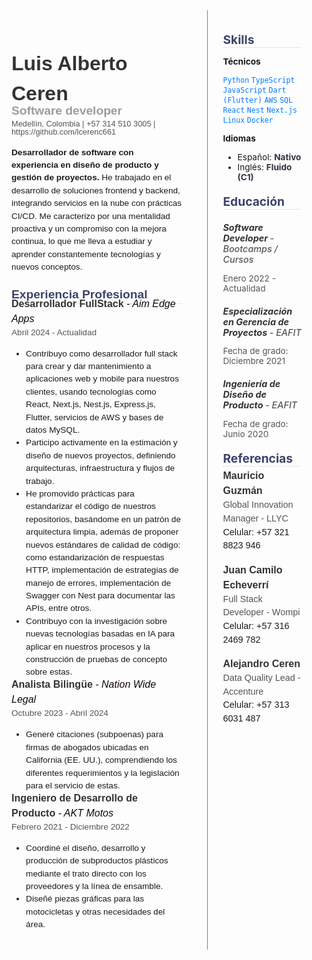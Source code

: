 <div style="display: grid; grid-template-columns: 7fr 4fr; gap: 1.5rem; font-size: 0.85rem; margin-top: -2rem;">


  <div class="main-column">

<h1 class="nombre">Luis Alberto Ceren</h1>
<h4 class="job">Software developer</h4>
<span class="info">Medellín, Colombia | +57 314 510 3005 | https://github.com/lcerenc661 </span>

<span
 class="subtitle">Desarrollador de software con experiencia en diseño de producto y gestión de proyectos.</span>  He trabajado en el desarrollo de soluciones frontend y backend, integrando servicios en la nube con prácticas CI/CD. Me caracterizo por una mentalidad proactiva y un compromiso con la mejora continua, lo que me lleva a estudiar y aprender constantemente tecnologías y nuevos conceptos.

<h2 class="section-title">Experiencia Profesional</h2>

<h3 class="job-company">Desarrollador FullStack  <span class="job-title"> - Aim Edge Apps </span></h3>
<span class="date">Abril 2024 - Actualidad</span>

- Contribuyo como desarrollador full stack para crear y dar mantenimiento a aplicaciones web y mobile para nuestros clientes, usando tecnologías como React, Next.js, Nest.js, Express.js, Flutter, servicios de AWS y bases de datos MySQL.  
- Participo activamente en la estimación y diseño de nuevos proyectos, definiendo arquitecturas, infraestructura y flujos de trabajo.  
- He promovido prácticas para estandarizar el código de nuestros repositorios, basándome en un patrón de arquitectura limpia, además de proponer nuevos estándares de calidad de código: como estandarización de respuestas HTTP, implementación de estrategias de manejo de errores, implementación de Swagger con Nest para documentar las APIs, entre otros. 
- Contribuyo con la investigación sobre nuevas tecnologías basadas en IA para aplicar en nuestros procesos y la construcción de pruebas de concepto sobre estas.


<h3 class="job-company">Analista Bilingüe <span class="job-title"> - Nation Wide Legal </span> </h3>
<span class="date">Octubre 2023 - Abril 2024</span>

- Generé citaciones (subpoenas) para firmas de abogados ubicadas en California (EE. UU.), comprendiendo los diferentes requerimientos y la legislación para el servicio de estas.

<h3 class="job-company">Ingeniero de Desarrollo de Producto  <span class="job-title">- AKT Motos </span> </h3> 
<span class="date">Febrero 2021 - Diciembre 2022</span>
<ul>
<li>Coordiné el diseño, desarrollo y producción de subproductos plásticos mediante el trato directo con los proveedores y la línea de ensamble.</li>
<li>Diseñé piezas gráficas para las motocicletas y otras necesidades del área.</li>
</ul>

  </div>


  <div class="sidebar">

<h2 class="section-title">Skills</h2>

**Técnicos**  

<span style="color:#007bff; font-weight:500;">`Python` `TypeScript` `JavaScript` `Dart (Flutter)` `AWS` `SQL` `React` `Nest` `Next.js` `Linux` `Docker`</span>

**Idiomas**  
- Español: <span class="highlight">Nativo</span>  
- Inglés: <span class="highlight">Fluido (C1)</span>

<h2 class="section-title">Educación</h2>

<div class="education-item">
  <h5 class="education-title">Software Developer <span class="education-degree">- Bootcamps / Cursos</span></h5>
     
  <span class="date">Enero 2022 - Actualidad</span>  
 
</div>

<div class="education-item">
  <h5 class="education-title">Especialización en Gerencia de Proyectos <span  class="education-degree"> - EAFIT</span></h5>

  <span class="date">Fecha de grado: Diciembre 2021</span>
</div>

<div class="education-item">
  <h5 class="education-title">Ingeniería de Diseño de Producto <span class="education-degree"> - EAFIT </span></h5>

  <span class="date">Fecha de grado: Junio 2020</span>


  <h2 class="section-title">Referencias</h2>


<div class="reference-item">
  <span class="reference-name"><strong>Mauricio Guzmán</strong></span><br>
  <span class="reference-role">Global Innovation Manager - LLYC</span><br>
  <span class="reference-phone">Celular: +57 321 8823 946</span>
</div>

<div class="reference-item">
  <span class="reference-name"><strong>Juan Camilo Echeverrí</strong></span><br>
  <span class="reference-role">Full Stack Developer - Wompi</span><br>
  <span class="reference-phone">Celular: +57 316 2469 782</span>
</div>

<div class="reference-item">
  <span class="reference-name"><strong>Alejandro Ceren</strong></span><br>
  <span class="reference-role">Data Quality Lead - Accenture</span><br>
  <span class="reference-phone">Celular: +57 313 6031 487</span>
</div>
</div>

  


<style>

  h3 {
    padding: -1.4rem;
    margin-block: -1rem;
    font-size: 1.2rem;
    font-weight: 600;
  }

.info {
    font-size: 0.8rem;
    line-height: 0.8rem;
    color: #555;
    margin-bottom: 1rem;
    font-family: calibri, sans-serif;
    display: block;
    margin-top: -0.5rem;
  }

  .job {
    font-size: 1.2rem;
    font-weight: 600;
    color:rgba(51, 51, 51, 0.48);
    margin-bottom: 0.5rem;
    margin-top: -1rem;
    font-family: calibri, sans-serif;
  }

  .job-title {
    font-size: 1rem;
    font-weight: 500;
    color: rgba(19, 8, 8);
    margin-bottom: 0.5rem;
    margin-top: -1.2rem;
    font-style: italic;
  }

  .job-company {
    color: rgb(75, 75, 75);
    font-size: 1rem;
    font-weight: 600;
    color: #333;
    margin-bottom: 0rem;
  }

  .nombre {
  
    font-size: 2rem;
    font-weight: 600;
    color: #333;
    margin-bottom: 0.4rem;
    }

  .section-title {
    font-size: 1.2rem;
    font-weight: 700;
    color: rgb(60, 67, 107);
    margin-top: 1.2rem;
    margin-bottom: 0.2rem;
    border-bottom: 0.1rem solid rgba(212, 212, 212, 0.52);
  }

  .main-column {
    padding: 1rem;
    line-height: 1.5;
    font-family: calibri, sans-serif;

  }

  .sidebar {
    padding: 1rem 1.5rem;
    border-left: 0.1rem solid gray;
  }

  .subtitle {
    font-weight: 600;
  }

  .skills {
    color: #007bff;
  }

  .highlight {
    color:rgb(47, 49, 68);
    font-weight: bold;
  }

  .degree {
    margin-top: -0.5rem;
    display: block;
  }

</style>

<style>
  .education-item {
    margin-bottom: 0rem;
    padding:  0;
  }

  .education-title {
    font-size: 0.9rem;
    font-weight: bold;
    color: #333;
    margin-bottom: 0.2rem;
  }

  .education-degree {
    font-style: italic;
    font-weight: 500;
    color: #555;
    margin-bottom: 0.2rem;
  }

  .location {
    font-size: 0.9rem;
    color: #777;
    display: block;
    margin-top: -1.2rem;
  }

  .date {
    font-size: 0.85rem;
    color: #555;
    margin-top: -0.2rem;
  }

  .education-description {
    font-size: 0.9rem;
    color: #444;
    margin-top: 0.2rem;
  }

    .reference-item {
    margin-bottom: 1rem;
    line-height: 1.5;
    font-family: calibri, sans-serif;
  }

  .reference-name {
    font-size: 1rem;
    color: #333;
  }

  .reference-role {
    font-size: 0.9rem;
    color: #555;
  }

  .reference-phone {
    font-size: 0.9rem;
  }

  
</style>